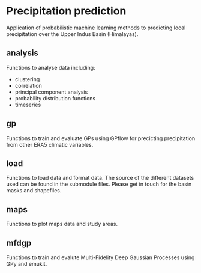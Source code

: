# Precipitation prediction

Application of probabilistic machine learning methods to predicting local precipitation over the Upper Indus Basin (Himalayas).

## analysis

Functions to analyse data including:

- clustering
- correlation
- principal component analysis
- probability distribution functions
- timeseries

## gp

Functions to train and evaluate GPs using GPflow for precicting precipitation from other ERA5 climatic variables.

## load

Functions to load data and format data. The source of the different datasets used can be found in the submodule files. Please get in touch for the basin masks and shapefiles.

## maps

Functions to plot maps data and study areas.

## mfdgp

Functions to train and evalute Multi-Fidelity Deep Gaussian Processes using GPy and emukit.